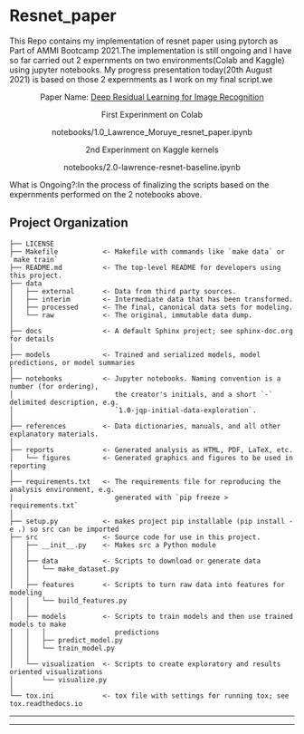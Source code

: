 Resnet_paper
==============================


This Repo contains my implementation of resnet paper using pytorch as Part of AMMI Bootcamp 2021.The implementation is still ongoing and I have so far carried out 2 expernments   on two environments(Colab and Kaggle) using jupyter notebooks. My progress presentation today(20th August 2021) is based on those 2 expernments as I work on my final script.we
<div align="center">
<p>Paper Name:</>
    <a href="https://arxiv.org/pdf/1512.03385.pdf">Deep Residual Learning for Image Recognition</a>
</div>  
<div align="center">
<p>First Experinment on Colab</p>
    <p>notebooks/1.0_Lawrence_Moruye_resnet_paper.ipynb</p>
</div>
<div align="center">
    <p>2nd Experinment on Kaggle kernels</p>
    <p>notebooks/2.0-lawrence-resnet-baseline.ipynb</p>
</div>

What is Ongoing?:In the process of finalizing the scripts based on the expernments performed on the 2 notebooks above.

Project Organization
------------

    ├── LICENSE
    ├── Makefile           <- Makefile with commands like `make data` or `make train`
    ├── README.md          <- The top-level README for developers using this project.
    ├── data
    │   ├── external       <- Data from third party sources.
    │   ├── interim        <- Intermediate data that has been transformed.
    │   ├── processed      <- The final, canonical data sets for modeling.
    │   └── raw            <- The original, immutable data dump.
    │
    ├── docs               <- A default Sphinx project; see sphinx-doc.org for details
    │
    ├── models             <- Trained and serialized models, model predictions, or model summaries
    │
    ├── notebooks          <- Jupyter notebooks. Naming convention is a number (for ordering),
    │                         the creator's initials, and a short `-` delimited description, e.g.
    │                         `1.0-jqp-initial-data-exploration`.
    │
    ├── references         <- Data dictionaries, manuals, and all other explanatory materials.
    │
    ├── reports            <- Generated analysis as HTML, PDF, LaTeX, etc.
    │   └── figures        <- Generated graphics and figures to be used in reporting
    │
    ├── requirements.txt   <- The requirements file for reproducing the analysis environment, e.g.
    │                         generated with `pip freeze > requirements.txt`
    │
    ├── setup.py           <- makes project pip installable (pip install -e .) so src can be imported
    ├── src                <- Source code for use in this project.
    │   ├── __init__.py    <- Makes src a Python module
    │   │
    │   ├── data           <- Scripts to download or generate data
    │   │   └── make_dataset.py
    │   │
    │   ├── features       <- Scripts to turn raw data into features for modeling
    │   │   └── build_features.py
    │   │
    │   ├── models         <- Scripts to train models and then use trained models to make
    │   │   │                 predictions
    │   │   ├── predict_model.py
    │   │   └── train_model.py
    │   │
    │   └── visualization  <- Scripts to create exploratory and results oriented visualizations
    │       └── visualize.py
    │
    └── tox.ini            <- tox file with settings for running tox; see tox.readthedocs.io


--------
--------
